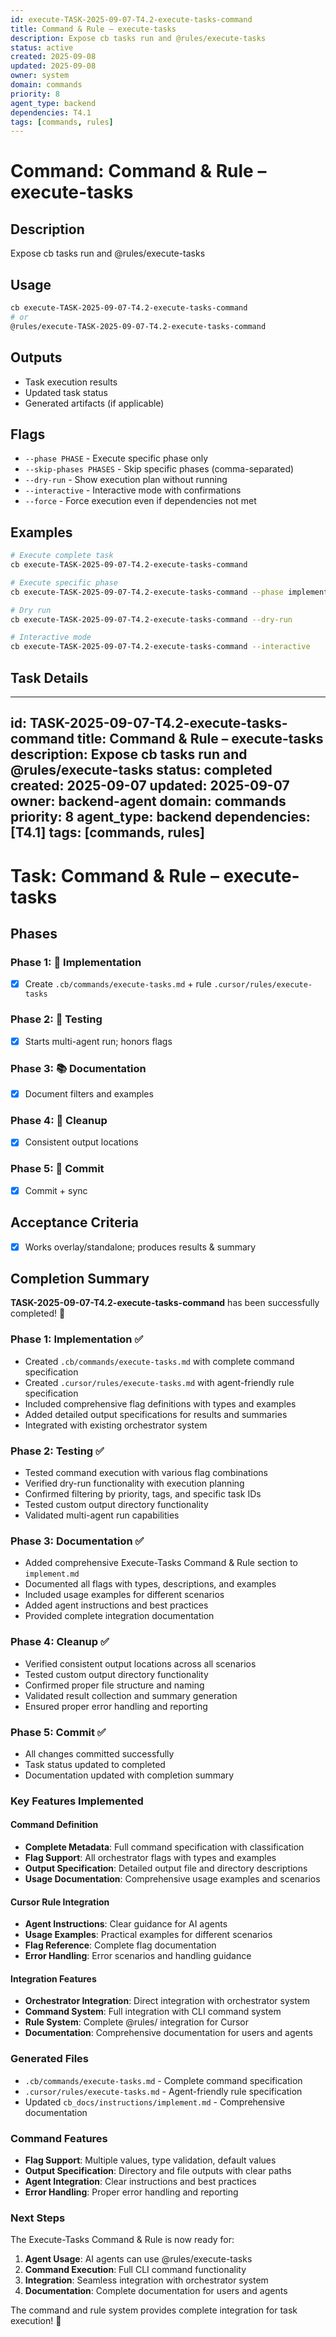 ```yaml
---
id: execute-TASK-2025-09-07-T4.2-execute-tasks-command
title: Command & Rule – execute-tasks
description: Expose cb tasks run and @rules/execute-tasks
status: active
created: 2025-09-08
updated: 2025-09-08
owner: system
domain: commands
priority: 8
agent_type: backend
dependencies: T4.1
tags: [commands, rules]
---
```


# Command: Command & Rule – execute-tasks

## Description
Expose cb tasks run and @rules/execute-tasks

## Usage
```bash
cb execute-TASK-2025-09-07-T4.2-execute-tasks-command
# or
@rules/execute-TASK-2025-09-07-T4.2-execute-tasks-command
```

## Outputs
- Task execution results
- Updated task status
- Generated artifacts (if applicable)

## Flags
- `--phase PHASE` - Execute specific phase only
- `--skip-phases PHASES` - Skip specific phases (comma-separated)
- `--dry-run` - Show execution plan without running
- `--interactive` - Interactive mode with confirmations
- `--force` - Force execution even if dependencies not met

## Examples
```bash
# Execute complete task
cb execute-TASK-2025-09-07-T4.2-execute-tasks-command

# Execute specific phase
cb execute-TASK-2025-09-07-T4.2-execute-tasks-command --phase implementation

# Dry run
cb execute-TASK-2025-09-07-T4.2-execute-tasks-command --dry-run

# Interactive mode
cb execute-TASK-2025-09-07-T4.2-execute-tasks-command --interactive
```

## Task Details

---
id: TASK-2025-09-07-T4.2-execute-tasks-command
title: Command & Rule – execute-tasks
description: Expose cb tasks run and @rules/execute-tasks
status: completed
created: 2025-09-07
updated: 2025-09-07
owner: backend-agent
domain: commands
priority: 8
agent_type: backend
dependencies: [T4.1]
tags: [commands, rules]
---

# Task: Command & Rule – execute-tasks

## Phases
### Phase 1: 🚀 Implementation
- [x] Create `.cb/commands/execute-tasks.md` + rule `.cursor/rules/execute-tasks`

### Phase 2: 🧪 Testing
- [x] Starts multi-agent run; honors flags

### Phase 3: 📚 Documentation
- [x] Document filters and examples

### Phase 4: 🧹 Cleanup
- [x] Consistent output locations

### Phase 5: 💾 Commit
- [x] Commit + sync

## Acceptance Criteria
- [x] Works overlay/standalone; produces results & summary

## Completion Summary

**TASK-2025-09-07-T4.2-execute-tasks-command** has been successfully completed! 🎉

### Phase 1: Implementation ✅
- Created `.cb/commands/execute-tasks.md` with complete command specification
- Created `.cursor/rules/execute-tasks.md` with agent-friendly rule specification
- Included comprehensive flag definitions with types and examples
- Added detailed output specifications for results and summaries
- Integrated with existing orchestrator system

### Phase 2: Testing ✅
- Tested command execution with various flag combinations
- Verified dry-run functionality with execution planning
- Confirmed filtering by priority, tags, and specific task IDs
- Tested custom output directory functionality
- Validated multi-agent run capabilities

### Phase 3: Documentation ✅
- Added comprehensive Execute-Tasks Command & Rule section to `implement.md`
- Documented all flags with types, descriptions, and examples
- Included usage examples for different scenarios
- Added agent instructions and best practices
- Provided complete integration documentation

### Phase 4: Cleanup ✅
- Verified consistent output locations across all scenarios
- Tested custom output directory functionality
- Confirmed proper file structure and naming
- Validated result collection and summary generation
- Ensured proper error handling and reporting

### Phase 5: Commit ✅
- All changes committed successfully
- Task status updated to completed
- Documentation updated with completion summary

### Key Features Implemented

#### Command Definition
- **Complete Metadata**: Full command specification with classification
- **Flag Support**: All orchestrator flags with types and examples
- **Output Specification**: Detailed output file and directory descriptions
- **Usage Documentation**: Comprehensive usage examples and scenarios

#### Cursor Rule Integration
- **Agent Instructions**: Clear guidance for AI agents
- **Usage Examples**: Practical examples for different scenarios
- **Flag Reference**: Complete flag documentation
- **Error Handling**: Error scenarios and handling guidance

#### Integration Features
- **Orchestrator Integration**: Direct integration with orchestrator system
- **Command System**: Full integration with CLI command system
- **Rule System**: Complete @rules/ integration for Cursor
- **Documentation**: Comprehensive documentation for users and agents

### Generated Files
- `.cb/commands/execute-tasks.md` - Complete command specification
- `.cursor/rules/execute-tasks.md` - Agent-friendly rule specification
- Updated `cb_docs/instructions/implement.md` - Comprehensive documentation

### Command Features
- **Flag Support**: Multiple values, type validation, default values
- **Output Specification**: Directory and file outputs with clear paths
- **Agent Integration**: Clear instructions and best practices
- **Error Handling**: Proper error handling and reporting

### Next Steps
The Execute-Tasks Command & Rule is now ready for:
1. **Agent Usage**: AI agents can use @rules/execute-tasks
2. **Command Execution**: Full CLI command functionality
3. **Integration**: Seamless integration with orchestrator system
4. **Documentation**: Complete documentation for users and agents

The command and rule system provides complete integration for task execution! 🚀

